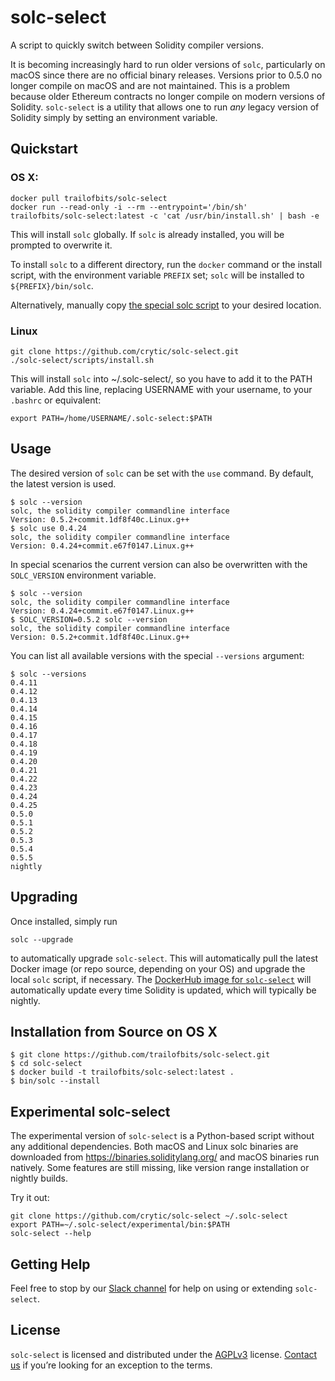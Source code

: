 # solc-select
A script to quickly switch between Solidity compiler versions.

It is becoming increasingly hard to run older versions of `solc`,
particularly on macOS since there are no official binary releases.
Versions prior to 0.5.0 no longer compile on macOS and are not
maintained. This is a problem because older Ethereum contracts no
longer compile on modern versions of Solidity. `solc-select` is a
utility that allows one to run _any_ legacy version of Solidity simply
by setting an environment variable.

## Quickstart

### OS X:
```
docker pull trailofbits/solc-select
docker run --read-only -i --rm --entrypoint='/bin/sh' trailofbits/solc-select:latest -c 'cat /usr/bin/install.sh' | bash -e
```

This will install `solc` globally. If `solc` is already installed, you
will be prompted to overwrite it.

To install `solc` to a different directory, run the `docker` command or
the install script, with the environment variable `PREFIX` set; `solc`
will be installed to `${PREFIX}/bin/solc`.

Alternatively, manually copy [the special solc script](bin/solc) to your desired location.

### Linux
```
git clone https://github.com/crytic/solc-select.git
./solc-select/scripts/install.sh
```

This will install `solc` into ~/.solc-select/, so you have to add it to the PATH variable. Add this line, replacing USERNAME with your username, to your `.bashrc` or equivalent:

```
export PATH=/home/USERNAME/.solc-select:$PATH
```


## Usage

The desired version of `solc` can be set with the `use` command. By default, the latest version is used.

```
$ solc --version
solc, the solidity compiler commandline interface
Version: 0.5.2+commit.1df8f40c.Linux.g++
$ solc use 0.4.24
solc, the solidity compiler commandline interface
Version: 0.4.24+commit.e67f0147.Linux.g++
```


In special scenarios the current version can also be overwritten with the `SOLC_VERSION` environment variable.

```
$ solc --version
solc, the solidity compiler commandline interface
Version: 0.4.24+commit.e67f0147.Linux.g++
$ SOLC_VERSION=0.5.2 solc --version
solc, the solidity compiler commandline interface
Version: 0.5.2+commit.1df8f40c.Linux.g++
```


You can list all available versions with the special `--versions` argument:
```
$ solc --versions
0.4.11
0.4.12
0.4.13
0.4.14
0.4.15
0.4.16
0.4.17
0.4.18
0.4.19
0.4.20
0.4.21
0.4.22
0.4.23
0.4.24
0.4.25
0.5.0
0.5.1
0.5.2
0.5.3
0.5.4
0.5.5
nightly
```

## Upgrading

Once installed, simply run
```
solc --upgrade
```
to automatically upgrade `solc-select`. This will automatically pull the latest Docker image (or repo source, depending on your OS) and upgrade the local `solc` script, if necessary. The [DockerHub image for `solc-select`](https://hub.docker.com/r/trailofbits/solc-select) will automatically update every time Solidity is updated, which will typically be nightly.

## Installation from Source on OS X

```
$ git clone https://github.com/trailofbits/solc-select.git
$ cd solc-select
$ docker build -t trailofbits/solc-select:latest .
$ bin/solc --install
```

## Experimental solc-select

The experimental version of `solc-select` is a Python-based script without any
additional dependencies. Both macOS and Linux solc binaries are downloaded from
https://binaries.soliditylang.org/ and macOS binaries run natively. Some
features are still missing, like version range installation or nightly builds.

Try it out:
```
git clone https://github.com/crytic/solc-select ~/.solc-select
export PATH=~/.solc-select/experimental/bin:$PATH
solc-select --help
```

## Getting Help

Feel free to stop by our [Slack channel](https://empirehacking.slack.com/) for help on using or extending `solc-select`.

## License

`solc-select` is licensed and distributed under the [AGPLv3](LICENSE) license. [Contact us](mailto:opensource@trailofbits.com) if you’re looking for an exception to the terms.
